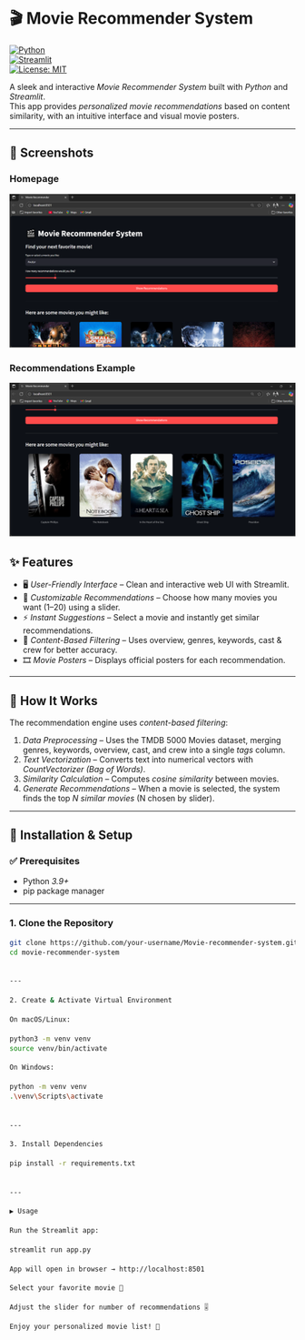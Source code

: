 # 🎬 Movie Recommender System  

[![Python](https://img.shields.io/badge/Python-3.9+-blue.svg)](https://www.python.org/)  
[![Streamlit](https://img.shields.io/badge/Streamlit-Framework-red)](https://streamlit.io/)  
[![License: MIT](https://img.shields.io/badge/License-MIT-green.svg)](LICENSE)  

A sleek and interactive *Movie Recommender System* built with *Python* and *Streamlit*.  
This app provides *personalized movie recommendations* based on content similarity, with an intuitive interface and visual movie posters.  

---
## 📸 Screenshots

### Homepage
![App Screenshot](static/images/demo1.png)

### Recommendations Example
![Recommendations](static/images/demo2.png)


## ✨ Features  

- 🖥 *User-Friendly Interface* – Clean and interactive web UI with Streamlit.  
- 🎯 *Customizable Recommendations* – Choose how many movies you want (1–20) using a slider.  
- ⚡ *Instant Suggestions* – Select a movie and instantly get similar recommendations.  
- 🧩 *Content-Based Filtering* – Uses overview, genres, keywords, cast & crew for better accuracy.  
- 🎞 *Movie Posters* – Displays official posters for each recommendation.  

---

## 🧠 How It Works  

The recommendation engine uses *content-based filtering*:  

1. *Data Preprocessing* – Uses the TMDB 5000 Movies dataset, merging genres, keywords, overview, cast, and crew into a single *tags* column.  
2. *Text Vectorization* – Converts text into numerical vectors with *CountVectorizer (Bag of Words)*.  
3. *Similarity Calculation* – Computes *cosine similarity* between movies.  
4. *Generate Recommendations* – When a movie is selected, the system finds the top *N similar movies* (N chosen by slider).  

---

## 🚀 Installation & Setup  

### ✅ Prerequisites  
- Python *3.9+*  
- pip package manager  

---

### 1. Clone the Repository  
```bash
git clone https://github.com/your-username/Movie-recommender-system.git
cd movie-recommender-system


---

2. Create & Activate Virtual Environment

On macOS/Linux:

python3 -m venv venv
source venv/bin/activate

On Windows:

python -m venv venv
.\venv\Scripts\activate


---

3. Install Dependencies

pip install -r requirements.txt


---

▶ Usage

Run the Streamlit app:

streamlit run app.py

App will open in browser → http://localhost:8501

Select your favorite movie 🎥

Adjust the slider for number of recommendations 🎚

Enjoy your personalized movie list! 🎉
